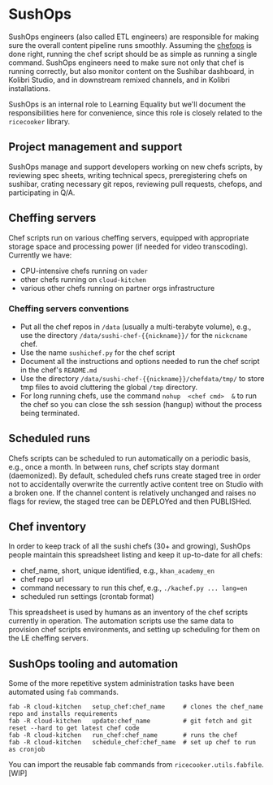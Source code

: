 SushOps
=======
SushOps engineers (also called ETL engineers) are responsible for making sure
the overall content pipeline runs smoothly. Assuming the [chefops](../chefops)
is done right, running the chef script should be as simple as running a single command.
SushOps engineers need to make sure not only that chef is running correctly,
but also monitor content on the Sushibar dashboard, in Kolibri Studio, and in
downstream remixed channels, and in Kolibri installations.

SushOps is an internal role to Learning Equality but we'll document the responsibilities
here for convenience, since this role is closely related to the `ricecooker` library.



Project management and support
------------------------------
SushOps manage and support developers working on new chefs scripts, by reviewing
spec sheets, writing technical specs, preregistering chefs on sushibar, crating
necessary git repos, reviewing pull requests, chefops, and participating in Q/A.


Cheffing servers
----------------
Chef scripts run on various cheffing servers, equipped with appropriate storage
space and processing power (if needed for video transcoding). Currently we have:
  - CPU-intensive chefs running on `vader`
  - other chefs running on `cloud-kitchen`
  - various other chefs running on partner orgs infrastructure

### Cheffing servers conventions
  - Put all the chef repos in `/data` (usually a multi-terabyte volume), e.g.,
    use the directory `/data/sushi-chef-{{nickname}}/` for the `nickcname` chef.
  - Use the name `sushichef.py` for the chef script
  - Document all the instructions and options needed to run the chef script in
    the chef's `README.md`
  - Use the directory `/data/sushi-chef-{{nickname}}/chefdata/tmp/` to store tmp
    files to avoid cluttering the global `/tmp` directory.
  - For long running chefs, use the command `nohup  <chef cmd>  &` to run the chef
    so you can close the ssh session (hangup) without the process being terminated.



Scheduled runs
--------------
Chefs scripts can be scheduled to run automatically on a periodic basis, e.g.,
once a month. In between runs, chef scripts stay dormant (daemonized).
By default, scheduled chefs runs create staged tree in order not to accidentally
overwrite the currently active content tree on Studio with a broken one.
If the channel content is relatively unchanged and raises no flags for review,
the staged tree can be DEPLOYed and then PUBLISHed.


Chef inventory
--------------
In order to keep track of all the sushi chefs (30+ and growing), SushOps people
maintain this spreadsheet listing and keep it up-to-date for all chefs:
  - chef_name, short, unique identified, e.g., `khan_academy_en`
  - chef repo url
  - command necessary to run this chef, e.g., `./kachef.py ... lang=en`
  - scheduled run settings (crontab format)

This spreadsheet is used by humans as an inventory of the chef scripts currently
in operation. The automation scripts use the same data to provision chef scripts
environments, and setting up scheduling for them on the LE cheffing servers.


SushOps tooling and automation
------------------------------
Some of the more repetitive system administration tasks have been automated using
`fab` commands.

    fab -R cloud-kitchen   setup_chef:chef_name     # clones the chef_name repo and installs requirements
    fab -R cloud-kitchen   update:chef_name         # git fetch and git reset --hard to get latest chef code
    fab -R cloud-kitchen   run_chef:chef_name       # runs the chef
    fab -R cloud-kitchen   schedule_chef:chef_name  # set up chef to run as cronjob

You can import the reusable fab commands from `ricecooker.utils.fabfile`. [WIP]
